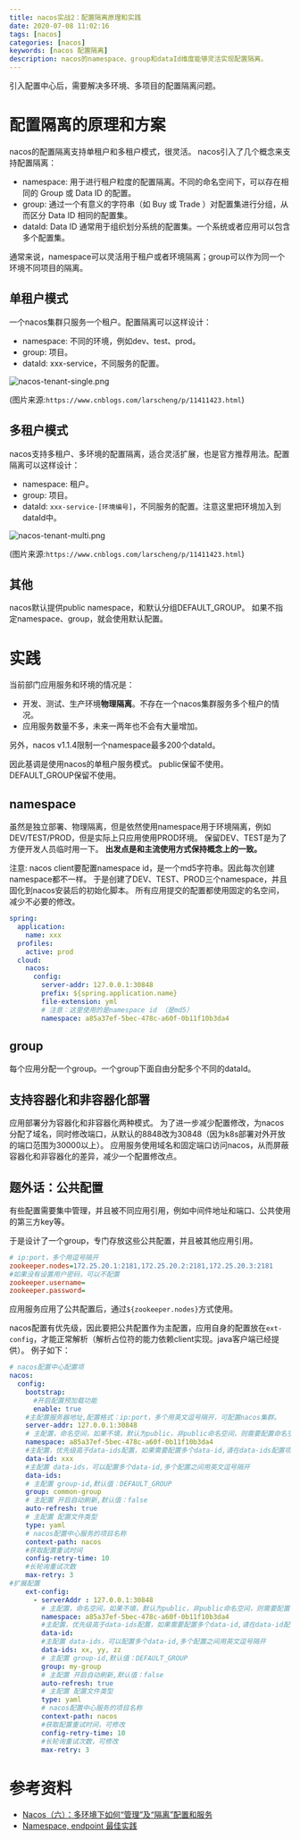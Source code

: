 ```yaml
---
title: nacos实战2：配置隔离原理和实践
date: 2020-07-08 11:02:16
tags: [nacos]
categories: [nacos]
keywords: [nacos 配置隔离]
description: nacos的namespace、group和dataId维度能够灵活实现配置隔离。
---
```


引入配置中心后，需要解决多环境、多项目的配置隔离问题。
<!-- more -->

# 配置隔离的原理和方案

nacos的配置隔离支持单租户和多租户模式，很灵活。
nacos引入了几个概念来支持配置隔离：
- namespace: 用于进行租户粒度的配置隔离。不同的命名空间下，可以存在相同的 Group 或 Data ID 的配置。
- group: 通过一个有意义的字符串（如 Buy 或 Trade ）对配置集进行分组，从而区分 Data ID 相同的配置集。
- dataId: Data ID 通常用于组织划分系统的配置集。一个系统或者应用可以包含多个配置集。

通常来说，namespace可以灵活用于租户或者环境隔离；group可以作为同一个环境不同项目的隔离。

## 单租户模式

一个nacos集群只服务一个租户。配置隔离可以这样设计：
- namespace: 不同的环境，例如dev、test、prod。
- group: 项目。
- dataId: xxx-service，不同服务的配置。



![nacos-tenant-single.png](nacos-tenant-single.png)


(图片来源:`https://www.cnblogs.com/larscheng/p/11411423.html`)

## 多租户模式

nacos支持多租户、多环境的配置隔离，适合灵活扩展，也是官方推荐用法。配置隔离可以这样设计：
- namespace: 租户。
- group: 项目。
- dataId: `xxx-service-[环境编号]`，不同服务的配置。注意这里把环境加入到dataId中。



![nacos-tenant-multi.png](nacos-tenant-multi.png)


(图片来源:`https://www.cnblogs.com/larscheng/p/11411423.html`)


## 其他

nacos默认提供public namespace，和默认分组DEFAULT_GROUP。
如果不指定namespace、group，就会使用默认配置。


# 实践

当前部门应用服务和环境的情况是：
- 开发、测试、生产环境**物理隔离**。不存在一个nacos集群服务多个租户的情况。
- 应用服务数量不多，未来一两年也不会有大量增加。

另外，nacos v1.1.4限制一个namespace最多200个dataId。

因此基调是使用nacos的单租户服务模式。
public保留不使用。
DEFAULT_GROUP保留不使用。

## namespace

虽然是独立部署、物理隔离，但是依然使用namespace用于环境隔离，例如DEV/TEST/PROD，但是实际上只应用使用PROD环境。
保留DEV、TEST是为了方便开发人员临时用一下。
**出发点是和主流使用方式保持概念上的一致。**

注意: nacos client要配置namespace id，是一个md5字符串。因此每次创建namespace都不一样。
于是创建了DEV、TEST、PROD三个namespace，并且固化到nacos安装后的初始化脚本。
所有应用提交的配置都使用固定的名空间，减少不必要的修改。
```yml
spring:
  application:
    name: xxx
  profiles:
    active: prod
  cloud:
    nacos:
      config:
        server-addr: 127.0.0.1:30848
        prefix: ${spring.application.name}
        file-extension: yml
        # 注意：这里使用的是namespace id （是md5）
        namespace: a85a37ef-5bec-478c-a60f-0b11f10b3da4
```


## group

每个应用分配一个group。一个group下面自由分配多个不同的dataId。

## 支持容器化和非容器化部署

应用部署分为容器化和非容器化两种模式。
为了进一步减少配置修改，为nacos分配了域名，同时修改端口，从默认的8848改为30848（因为k8s部署对外开放的端口范围为30000以上）。
应用服务使用域名和固定端口访问nacos，从而屏蔽容器化和非容器化的差异，减少一个配置修改点。

## 题外话：公共配置

有些配置需要集中管理，并且被不同应用引用，例如中间件地址和端口、公共使用的第三方key等。

于是设计了一个group，专门存放这些公共配置，并且被其他应用引用。
```ini
# ip:port，多个用逗号隔开
zookeeper.nodes=172.25.20.1:2181,172.25.20.2:2181,172.25.20.3:2181
#如果没有设置用户密码，可以不配置
zookeeper.username=
zookeeper.password=
```
应用服务应用了公共配置后，通过`${zookeeper.nodes}`方式使用。

nacos配置有优先级，因此要把公共配置作为主配置，应用自身的配置放在`ext-config`，才能正常解析（解析占位符的能力依赖client实现。java客户端已经提供）。
例子如下：
```yml
# nacos配置中心配置项
nacos:
  config:
    bootstrap:
      #开启配置预加载功能
      enable: true
    #主配置服务器地址,配置格式：ip:port，多个用英文逗号隔开，可配置nacos集群。
    server-addr: 127.0.0.1:30848
    # 主配置，命名空间，如果不填，默认为public，非public命名空间，则需要配置命名空间ID
    namespace: a85a37ef-5bec-478c-a60f-0b11f10b3da4
    #主配置，优先级高于data-ids配置，如果需要配置多个data-id,请在data-ids配置项配置，两者不能同时生效
    data-id: xxx
    #主配置 data-ids，可以配置多个data-id,多个配置之间用英文逗号隔开
    data-ids:
    # 主配置 group-id,默认值：DEFAULT_GROUP
    group: common-group
    # 主配置 开启自动刷新,默认值：false
    auto-refresh: true
    # 主配置 配置文件类型
    type: yaml
    # nacos配置中心服务的项目名称
    context-path: nacos
    #获取配置重试时间
    config-retry-time: 10
    #长轮询重试次数
    max-retry: 3
#扩展配置
    ext-config:
      - serverAddr : 127.0.0.1:30848
        # 主配置，命名空间，如果不填，默认为public，非public命名空间，则需要配置命名空间ID
        namespace: a85a37ef-5bec-478c-a60f-0b11f10b3da4
        #主配置，优先级高于data-ids配置，如果需要配置多个data-id,请在data-id配置项配置，两者不能同时生效
        data-id:
        #主配置 data-ids，可以配置多个data-id,多个配置之间用英文逗号隔开
        data-ids: xx, yy, zz
        # 主配置 group-id,默认值：DEFAULT_GROUP
        group: my-group
        # 主配置 开启自动刷新,默认值：false
        auto-refresh: true
        # 主配置 配置文件类型
        type: yaml
        # nacos配置中心服务的项目名称
        context-path: nacos
        #获取配置重试时间，可修改
        config-retry-time: 10
        #长轮询重试次数，可修改
        max-retry: 3
```

# 参考资料

- [Nacos（六）：多环境下如何“管理”及“隔离”配置和服务](https://www.cnblogs.com/larscheng/p/11411423.html)
- [Namespace, endpoint 最佳实践](https://nacos.io/zh-cn/blog/namespace-endpoint-best-practices.html)

